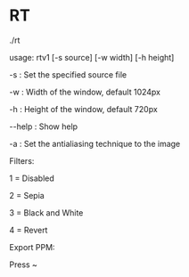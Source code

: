 # RT

./rt

usage: rtv1 [-s source] [-w width] [-h height]

-s : Set the specified source file

-w : Width of the window, default 1024px

-h : Height of the window, default 720px

--help : Show help

-a : Set the antialiasing technique to the image



Filters:

1 = Disabled

2 = Sepia

3 = Black and White

4 = Revert

Export PPM:

Press ~ 
